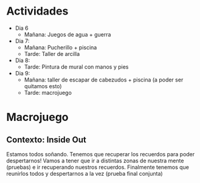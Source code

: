 # Actividades
- Dia 6
	- Mañana: Juegos de agua + guerra
- Dia 7: 
	- Mañana: Pucherillo + piscina
	- Tarde: Taller de arcilla
- Dia 8:
	- Tarde: Pintura de mural con manos y pies
- Dia 9: 
	- Mañana: taller de escapar de cabezudos + piscina (a poder ser quitamos esto)
	- Tarde: macrojuego

# Macrojuego

## Contexto: Inside Out

Estamos todos soñando. Tenemos que recuperar los recuerdos para poder despertarnos! Vamos a tener que ir a distintas zonas de nuestra mente (pruebas) e ir recuperando nuestros recuerdos. Finalmente tenemos que reunirlos todos y despertarnos a la vez (prueba final conjunta)

